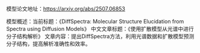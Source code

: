 模型论文地址：https://arxiv.org/abs/2507.06853

模型概述：当前标题：《DiffSpectra: Molecular Structure Elucidation from Spectra using Diffusion Models》
中文文章标题：《使用扩散模型从光谱中进行分子结构解析》
文章内容：提出DiffSpectra方法，利用光谱数据和扩散模型预测分子结构，提高解析准确性和效率。

